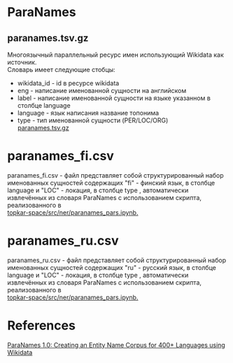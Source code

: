 # ParaNames
## paranames.tsv.gz
Многоязычный параллельный ресурс имен использующий Wikidata как источник. <br >
Словарь имеет следующие стобцы: <br >
- wikidata_id - id в ресурсе wikidata <br >
- eng - написание именованной сущности на английском <br >
- label - написание именованной сущности на языке указанном в столбце language <br >
- language - язык написания название топонима <br >
- type - тип именованной сущности (PER/LOC/ORG)<br >
[paranames.tsv.gz](https://github.com/bltlab/paranames/releases/download/v2024.05.07.0/paranames.tsv.gz) <br >
# paranames_fi.csv
paranames_fi.csv - файл представляет собой структурированный набор именованных сущностей содержащих "fi" - финский язык, в столбце language и "LOC" - локация, в столбце type , автоматически извлечённых из словаря ParaNames с использованием скрипта, реализованного в <br >
[topkar-space/src/ner/paranames_pars.ipynb.](https://github.com/componavt/topkar-space/blob/main/src/ner/nltk-ru-ner.ipynb)<br >
# paranames_ru.csv
paranames_ru.csv - файл представляет собой структурированный набор именованных сущностей содержащих "ru" - русский язык, в столбце language и "LOC" - локация, в столбце type , автоматически извлечённых из словаря ParaNames с использованием скрипта, реализованного в<br >
[topkar-space/src/ner/paranames_pars.ipynb.](https://github.com/componavt/topkar-space/blob/main/src/ner/nltk-ru-ner.ipynb)
# References
[ParaNames 1.0: Creating an Entity Name Corpus for 400+ Languages using Wikidata](https://arxiv.org/abs/2405.09496)
